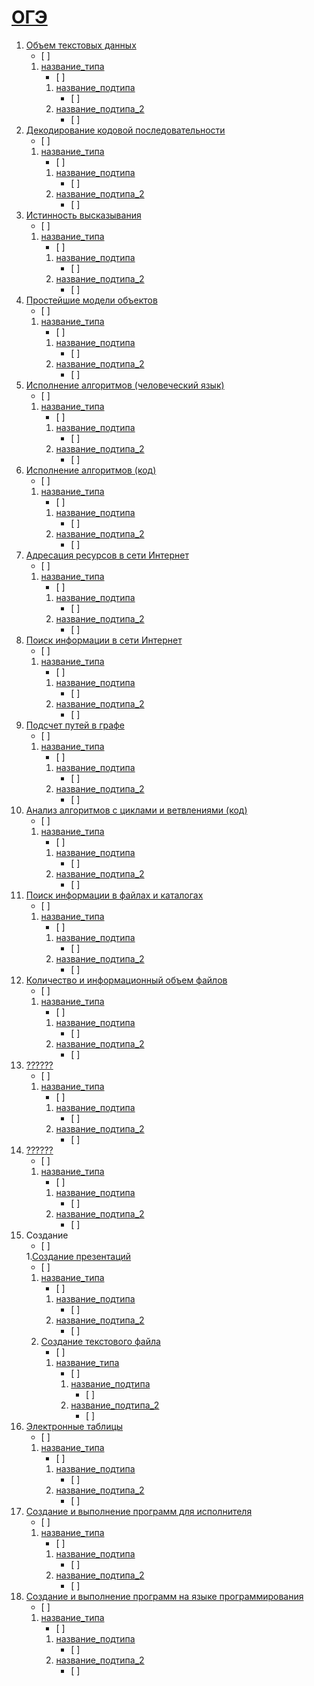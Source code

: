 # [ОГЭ](./tasks/oge)
1. [Объем текстовых данных](./tasks/oge/oge01.md)<ul><li> [ ] </li></ul>
   1. [название_типа](./tasks/oge/oge01.md#ОГЭ-1-1)<ul><li> [ ] </li></ul>
      1. [название_подтипа](./tasks/oge/oge01.md#ОГЭ-1-1-1)<ul><li> [ ] </li></ul>
      2. [название_подтипа_2](./tasks/oge/oge01.md#ОГЭ-1-1-2)<ul><li> [ ] </li></ul>
2. [Декодирование кодовой последовательности](./tasks/oge/oge02.md)<ul><li> [ ] </li></ul>
   1. [название_типа](./tasks/oge/oge02.md#ОГЭ-2-1)<ul><li> [ ] </li></ul>
      1. [название_подтипа](./tasks/oge/oge02.md#ОГЭ-2-1-1)<ul><li> [ ] </li></ul>
      2. [название_подтипа_2](./tasks/oge/oge02.md#ОГЭ-2-1-2)<ul><li> [ ] </li></ul>
3. [Истинность высказывания](./tasks/oge/oge03.md)<ul><li> [ ] </li></ul>
   1. [название_типа](./tasks/oge/oge03.md#ОГЭ-3-1)<ul><li> [ ] </li></ul>
      1. [название_подтипа](./tasks/oge/oge03.md#ОГЭ-3-1-1)<ul><li> [ ] </li></ul>
      2. [название_подтипа_2](./tasks/oge/oge03.md#ОГЭ-3-1-2)<ul><li> [ ] </li></ul>
4. [Простейшие модели объектов](./tasks/oge/oge04.md)<ul><li> [ ] </li></ul>
   1. [название_типа](./tasks/oge/oge04.md#ОГЭ-4-1)<ul><li> [ ] </li></ul>
      1. [название_подтипа](./tasks/oge/oge04.md#ОГЭ-4-1-1)<ul><li> [ ] </li></ul>
      2. [название_подтипа_2](./tasks/oge/oge04.md#ОГЭ-4-1-2)<ul><li> [ ] </li></ul>
5. [Исполнение алгоритмов (человеческий язык)](./tasks/oge/oge05.md)<ul><li> [ ] </li></ul>
   1. [название_типа](./tasks/oge/oge05.md#ОГЭ-5-1)<ul><li> [ ] </li></ul>
      1. [название_подтипа](./tasks/oge/oge05.md#ОГЭ-5-1-1)<ul><li> [ ] </li></ul>
      2. [название_подтипа_2](./tasks/oge/oge05.md#ОГЭ-5-1-2)<ul><li> [ ] </li></ul>
6. [Исполнение алгоритмов (код)](./tasks/oge/oge06.md)<ul><li> [ ] </li></ul>
   1. [название_типа](./tasks/oge/oge06.md#ОГЭ-6-1)<ul><li> [ ] </li></ul>
      1. [название_подтипа](./tasks/oge/oge06.md#ОГЭ-6-1-1)<ul><li> [ ] </li></ul>
      2. [название_подтипа_2](./tasks/oge/oge06.md#ОГЭ-6-1-2)<ul><li> [ ] </li></ul>
7. [Адресация ресурсов в сети Интернет](./tasks/oge/oge07.md)<ul><li> [ ] </li></ul>
   1. [название_типа](./tasks/oge/oge07.md#ОГЭ-7-1)<ul><li> [ ] </li></ul>
      1. [название_подтипа](./tasks/oge/oge07.md#ОГЭ-7-1-1)<ul><li> [ ] </li></ul>
      2. [название_подтипа_2](./tasks/oge/oge07.md#ОГЭ-7-1-2)<ul><li> [ ] </li></ul>
8. [Поиск информации в сети Интернет](./tasks/oge/oge08.md)<ul><li> [ ] </li></ul>
   1. [название_типа](./tasks/oge/oge08.md#ОГЭ-8-1)<ul><li> [ ] </li></ul>
      1. [название_подтипа](./tasks/oge/oge08.md#ОГЭ-8-1-1)<ul><li> [ ] </li></ul>
      2. [название_подтипа_2](./tasks/oge/oge08.md#ОГЭ-8-1-2)<ul><li> [ ] </li></ul>
9. [Подсчет путей в графе](./tasks/oge/oge09.md)<ul><li> [ ] </li></ul>
   1. [название_типа](./tasks/oge/oge09.md#ОГЭ-9-1)<ul><li> [ ] </li></ul>
      1. [название_подтипа](./tasks/oge/oge09.md#ОГЭ-9-1-1)<ul><li> [ ] </li></ul>
      2. [название_подтипа_2](./tasks/oge/oge09.md#ОГЭ-9-1-2)<ul><li> [ ] </li></ul>
10. [Анализ алгоритмов с циклами и ветвлениями (код)](./tasks/oge/oge10.md)<ul><li> [ ] </li></ul>
    1. [название_типа](./tasks/oge/oge10.md#ОГЭ-10-1)<ul><li> [ ] </li></ul>
       1. [название_подтипа](./tasks/oge/oge10.md#ОГЭ-10-1-1)<ul><li> [ ] </li></ul>
       2. [название_подтипа_2](./tasks/oge/oge10.md#ОГЭ-10-1-2)<ul><li> [ ] </li></ul>
11. [Поиск информации в файлах и каталогах](./tasks/oge/oge11.md)<ul><li> [ ] </li></ul>
    1. [название_типа](./tasks/oge/oge11.md#ОГЭ-11-1)<ul><li> [ ] </li></ul>
       1. [название_подтипа](./tasks/oge/oge11.md#ОГЭ-11-1-1)<ul><li> [ ] </li></ul>
       2. [название_подтипа_2](./tasks/oge/oge11.md#ОГЭ-11-1-2)<ul><li> [ ] </li></ul>
12. [Количество и информационный объем файлов](./tasks/oge/oge12.md)<ul><li> [ ] </li></ul>
    1. [название_типа](./tasks/oge/oge12.md#ОГЭ-12-1)<ul><li> [ ] </li></ul>
       1. [название_подтипа](./tasks/oge/oge12.md#ОГЭ-12-1-1)<ul><li> [ ] </li></ul>
       2. [название_подтипа_2](./tasks/oge/oge12.md#ОГЭ-12-1-2)<ul><li> [ ] </li></ul>
13. [??????](./tasks/oge/oge13.md)<ul><li> [ ] </li></ul>
    1. [название_типа](./tasks/oge/oge13.md#ОГЭ-13-1)<ul><li> [ ] </li></ul>
       1. [название_подтипа](./tasks/oge/oge13.md#ОГЭ-13-1-1)<ul><li> [ ] </li></ul>
       2. [название_подтипа_2](./tasks/oge/oge13.md#ОГЭ-13-1-2)<ul><li> [ ] </li></ul>
14. [??????](./tasks/oge/oge14.md)<ul><li> [ ] </li></ul>
    1. [название_типа](./tasks/oge/oge14.md#ОГЭ-14-1)<ul><li> [ ] </li></ul>
       1. [название_подтипа](./tasks/oge/oge14.md#ОГЭ-14-1-1)<ul><li> [ ] </li></ul>
       2. [название_подтипа_2](./tasks/oge/oge14.md#ОГЭ-14-1-2)<ul><li> [ ] </li></ul>
15. Создание <ul><li> [ ] </li></ul>
    1.[Создание презентаций](./tasks/oge/oge15.md#Задание-15-1)<ul><li> [ ] </li></ul>
       1. [название_типа](./tasks/oge/oge15.md#ОГЭ-15-1-1)<ul><li> [ ] </li></ul>
          1. [название_подтипа](./tasks/oge/oge15.md#ОГЭ-15-1-1-1)<ul><li> [ ] </li></ul>
          2. [название_подтипа_2](./tasks/oge/oge15.md#ОГЭ-15-1-1-2)<ul><li> [ ] </li></ul>
    2. [Создание текстового файла](./tasks/oge/oge15.md#Задание-15-2)<ul><li> [ ] </li></ul>
       1. [название_типа](./tasks/oge/oge15.md#ОГЭ-15-2-1)<ul><li> [ ] </li></ul>
          1. [название_подтипа](./tasks/oge/oge15.md#ОГЭ-15-2-1-1)<ul><li> [ ] </li></ul>
          2. [название_подтипа_2](./tasks/oge/oge15.md#ОГЭ-15-2-1-2)<ul><li> [ ] </li></ul>
16. [Электронные таблицы](./tasks/oge/oge16.md)<ul><li> [ ] </li></ul>
    1. [название_типа](./tasks/oge/oge16.md#ОГЭ-16-1)<ul><li> [ ] </li></ul>
       1. [название_подтипа](./tasks/oge/oge16.md#ОГЭ-16-1-1)<ul><li> [ ] </li></ul>
       2. [название_подтипа_2](./tasks/oge/oge16.md#ОГЭ-16-1-2)<ul><li> [ ] </li></ul>
17. [Создание и выполнение программ для исполнителя](./tasks/oge/oge17.md)<ul><li> [ ] </li></ul>
    1. [название_типа](./tasks/oge/oge17.md#ОГЭ-17-1)<ul><li> [ ] </li></ul>
       1. [название_подтипа](./tasks/oge/oge17.md#ОГЭ-17-1-1)<ul><li> [ ] </li></ul>
       2. [название_подтипа_2](./tasks/oge/oge17.md#ОГЭ-17-1-2)<ul><li> [ ] </li></ul>
18. [Создание и выполнение программ на языке программирования](./tasks/oge/oge18.md)<ul><li> [ ] </li></ul>
    1. [название_типа](./tasks/oge/oge18.md#ОГЭ-18-1)<ul><li> [ ] </li></ul>
       1. [название_подтипа](./tasks/oge/oge18.md#ОГЭ-18-1-1)<ul><li> [ ] </li></ul>
       2. [название_подтипа_2](./tasks/oge/oge18.md#ОГЭ-18-1-2)<ul><li> [ ] </li></ul>